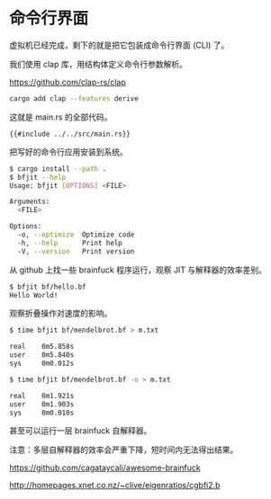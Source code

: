 # 命令行界面

虚拟机已经完成，剩下的就是把它包装成命令行界面 (CLI) 了。

我们使用 clap 库，用结构体定义命令行参数解析。

<https://github.com/clap-rs/clap>

```bash
cargo add clap --features derive
```

这就是 main.rs 的全部代码。

```rust,noplaypen
{{#include ../../src/main.rs}}
```

把写好的命令行应用安装到系统。

```bash
$ cargo install --path .
$ bfjit --help
Usage: bfjit [OPTIONS] <FILE>

Arguments:
  <FILE>  

Options:
  -o, --optimize  Optimize code
  -h, --help      Print help
  -V, --version   Print version
```

从 github 上找一些 brainfuck 程序运行，观察 JIT 与解释器的效率差别。

```bash
$ bfjit bf/hello.bf
Hello World!
```

观察折叠操作对速度的影响。

```bash
$ time bfjit bf/mendelbrot.bf > m.txt

real    0m5.858s
user    0m5.840s
sys     0m0.012s

$ time bfjit bf/mendelbrot.bf -o > m.txt

real    0m1.921s
user    0m1.903s
sys     0m0.010s
```

甚至可以运行一层 brainfuck 自解释器。

注意：多层自解释器的效率会严重下降，短时间内无法得出结果。

<https://github.com/cagataycali/awesome-brainfuck>

<http://homepages.xnet.co.nz/~clive/eigenratios/cgbfi2.b>

